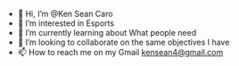 - 👋 Hi, I’m @Ken Sean Caro
- 👀 I’m interested in Esports 
- 🌱 I’m currently learning about What people need
- 💞️ I’m looking to collaborate on the same objectives I have
- 📫 How to reach me on my Gmail kensean4@gmail.com

<!---
Ken Sean Caro is a ✨ special ✨ repository because its `README.md` (this file) appears on your GitHub profile.
You can click the Preview link to take a look at your changes.
--->
